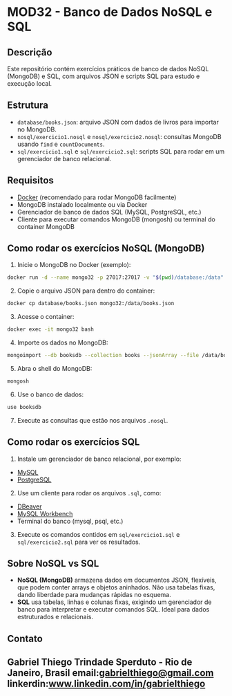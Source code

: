 
# MOD32 - Banco de Dados NoSQL e SQL

## Descrição

Este repositório contém exercícios práticos de banco de dados NoSQL (MongoDB) e SQL, com arquivos JSON e scripts SQL para estudo e execução local.

## Estrutura

- `database/books.json`: arquivo JSON com dados de livros para importar no MongoDB.
- `nosql/exercicio1.nosql` e `nosql/exercicio2.nosql`: consultas MongoDB usando `find` e `countDocuments`.
- `sql/exercicio1.sql` e `sql/exercicio2.sql`: scripts SQL para rodar em um gerenciador de banco relacional.

## Requisitos

- [Docker](https://docs.docker.com/get-docker/) (recomendado para rodar MongoDB facilmente)
- MongoDB instalado localmente ou via Docker
- Gerenciador de banco de dados SQL (MySQL, PostgreSQL, etc.)
- Cliente para executar comandos MongoDB (mongosh) ou terminal do container MongoDB

## Como rodar os exercícios NoSQL (MongoDB)

1. Inicie o MongoDB no Docker (exemplo):

```bash
docker run -d --name mongo32 -p 27017:27017 -v "$(pwd)/database:/data" mongo
```

2. Copie o arquivo JSON para dentro do container:

```bash
docker cp database/books.json mongo32:/data/books.json
```

3. Acesse o container:

```bash
docker exec -it mongo32 bash
```

4. Importe os dados no MongoDB:

```bash
mongoimport --db booksdb --collection books --jsonArray --file /data/books.json
```

5. Abra o shell do MongoDB:

```bash
mongosh
```

6. Use o banco de dados:

```js
use booksdb
```

7. Execute as consultas que estão nos arquivos `.nosql`.

## Como rodar os exercícios SQL

1. Instale um gerenciador de banco relacional, por exemplo:

- [MySQL](https://dev.mysql.com/downloads/mysql/)
- [PostgreSQL](https://www.postgresql.org/download/)

2. Use um cliente para rodar os arquivos `.sql`, como:

- [DBeaver](https://dbeaver.io/)
- [MySQL Workbench](https://dev.mysql.com/downloads/workbench/)
- Terminal do banco (mysql, psql, etc.)

3. Execute os comandos contidos em `sql/exercicio1.sql` e `sql/exercicio2.sql` para ver os resultados.

## Sobre NoSQL vs SQL

- **NoSQL (MongoDB)** armazena dados em documentos JSON, flexíveis, que podem conter arrays e objetos aninhados. Não usa tabelas fixas, dando liberdade para mudanças rápidas no esquema.
- **SQL** usa tabelas, linhas e colunas fixas, exigindo um gerenciador de banco para interpretar e executar comandos SQL. Ideal para dados estruturados e relacionais.

## Contato

Gabriel Thiego Trindade Sperduto - Rio de Janeiro, Brasil
email:gabrielthiego@gmail.com
linkerdin:www.linkedin.com/in/gabrielthiego
---

